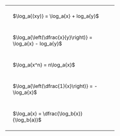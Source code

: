 ---
---

#  
<br>
<style type="text/css">
#T_71bee th.col_heading {
  text-align: left;
  font-size: 1em;
}
#T_71bee td {
  text-align: left;
  font-size: 1em;
  padding: 1.5em;
}
#T_71bee_row0_col0, #T_71bee_row1_col0, #T_71bee_row2_col0, #T_71bee_row3_col0, #T_71bee_row4_col0 {
  width: 300px;
  white-space: pre-wrap;
}
</style>
<table id="T_71bee">
  <thead>
  </thead>
  <tbody>
    <tr>
      <td id="T_71bee_row0_col0" class="data row0 col0" >$\log_a{(xy)} = \log_a{x} + log_a{y}$</td>
    </tr>
    <tr>
      <td id="T_71bee_row1_col0" class="data row1 col0" >$\log_a{\left(\dfrac{x}{y}\right)} = \log_a{x} - log_a{y}$</td>
    </tr>
    <tr>
      <td id="T_71bee_row2_col0" class="data row2 col0" >$\log_a{x^n} = n\log_a{x}$</td>
    </tr>
    <tr>
      <td id="T_71bee_row3_col0" class="data row3 col0" >$\log_a{\left(\dfrac{1}{x}\right)} = -\log_a{x}$</td>
    </tr>
    <tr>
      <td id="T_71bee_row4_col0" class="data row4 col0" >$\log_a{x} = \dfrac{\log_b{x}}{\log_b{a}}$</td>
    </tr>
  </tbody>
</table>
